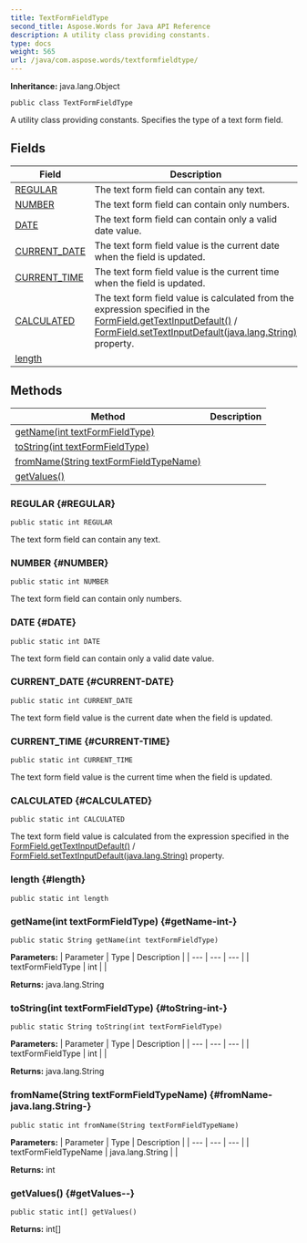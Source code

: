 ```yaml
---
title: TextFormFieldType
second_title: Aspose.Words for Java API Reference
description: A utility class providing constants.
type: docs
weight: 565
url: /java/com.aspose.words/textformfieldtype/
---
```


**Inheritance:**
java.lang.Object
```
public class TextFormFieldType
```

A utility class providing constants. Specifies the type of a text form field.
## Fields

| Field | Description |
| --- | --- |
| [REGULAR](#REGULAR) | The text form field can contain any text. |
| [NUMBER](#NUMBER) | The text form field can contain only numbers. |
| [DATE](#DATE) | The text form field can contain only a valid date value. |
| [CURRENT_DATE](#CURRENT-DATE) | The text form field value is the current date when the field is updated. |
| [CURRENT_TIME](#CURRENT-TIME) | The text form field value is the current time when the field is updated. |
| [CALCULATED](#CALCULATED) | The text form field value is calculated from the expression specified in the [FormField.getTextInputDefault()](../../com.aspose.words/formfield\#getTextInputDefault--) / [FormField.setTextInputDefault(java.lang.String)](../../com.aspose.words/formfield\#setTextInputDefault-java.lang.String-) property. |
| [length](#length) |  |
## Methods

| Method | Description |
| --- | --- |
| [getName(int textFormFieldType)](#getName-int-) |  |
| [toString(int textFormFieldType)](#toString-int-) |  |
| [fromName(String textFormFieldTypeName)](#fromName-java.lang.String-) |  |
| [getValues()](#getValues--) |  |
### REGULAR {#REGULAR}
```
public static int REGULAR
```


The text form field can contain any text.

### NUMBER {#NUMBER}
```
public static int NUMBER
```


The text form field can contain only numbers.

### DATE {#DATE}
```
public static int DATE
```


The text form field can contain only a valid date value.

### CURRENT_DATE {#CURRENT-DATE}
```
public static int CURRENT_DATE
```


The text form field value is the current date when the field is updated.

### CURRENT_TIME {#CURRENT-TIME}
```
public static int CURRENT_TIME
```


The text form field value is the current time when the field is updated.

### CALCULATED {#CALCULATED}
```
public static int CALCULATED
```


The text form field value is calculated from the expression specified in the [FormField.getTextInputDefault()](../../com.aspose.words/formfield\#getTextInputDefault--) / [FormField.setTextInputDefault(java.lang.String)](../../com.aspose.words/formfield\#setTextInputDefault-java.lang.String-) property.

### length {#length}
```
public static int length
```


### getName(int textFormFieldType) {#getName-int-}
```
public static String getName(int textFormFieldType)
```




**Parameters:**
| Parameter | Type | Description |
| --- | --- | --- |
| textFormFieldType | int |  |

**Returns:**
java.lang.String
### toString(int textFormFieldType) {#toString-int-}
```
public static String toString(int textFormFieldType)
```




**Parameters:**
| Parameter | Type | Description |
| --- | --- | --- |
| textFormFieldType | int |  |

**Returns:**
java.lang.String
### fromName(String textFormFieldTypeName) {#fromName-java.lang.String-}
```
public static int fromName(String textFormFieldTypeName)
```




**Parameters:**
| Parameter | Type | Description |
| --- | --- | --- |
| textFormFieldTypeName | java.lang.String |  |

**Returns:**
int
### getValues() {#getValues--}
```
public static int[] getValues()
```




**Returns:**
int[]
